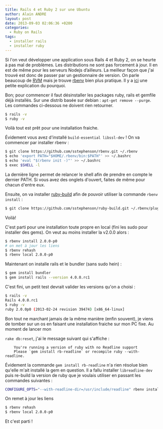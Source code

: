 ```yaml
---
title: Rails 4 et Ruby 2 sur une Ubuntu
author: Alain ANDRE
layout: post
date: 2013-09-03 02:06:36 +0200
categories:
  - Ruby on Rails
tags:
  - installer rails
  - installer ruby
---
```

Si l'on veut développer une application sous Rails 4 et Ruby 2, on se heurte à pas mal de problèmes. Les distributions ne sont pas forcement à jour. Il en est de même pour les serveurs Nodejs d’ailleurs. La meilleur façon que j'ai trouvé est donc de passer par un gestionnaire de version. On parle beaucoup de [RVM][1] mais je trouve [rbenv][2] bien plus pratique. Il y a [ici][3] une petite explication du pourquoi.

Bon; pour commencer il faut désinstaller les packages ruby, rails et gemfile déjà installés. Sur une distrib basée sur debian : `apt-get remove --purge`. Les commandes ci-dessous ne doivent rien retourner.
```bash
$ rails -v
$ ruby -v
```

Voilà tout est prêt pour une installation fraiche.

Évidement vous avez d'installé `build-essential libssl-dev` ! On va commencer par installer rbenv :
```bash
$ git clone https://github.com/sstephenson/rbenv.git ~/.rbenv
$ echo 'export PATH="$HOME/.rbenv/bin:$PATH"' >> ~/.bashrc
$ echo 'eval "$(rbenv init -)"' >> ~/.bashrc
$ exec $SHELL -l
```

La dernière ligne permet de relancer le shell afin de prendre en compte le dernier PATH. Si vous avez des onglets d'ouvert, faites de même pour chacun d'entre eux.

Ensuite, on va installer [ruby-build][4] afin de pouvoir utiliser la commande `rbenv install` :
```bash
$ git clone https://github.com/sstephenson/ruby-build.git ~/.rbenv/plugins/ruby-build
```

Voilà!

C'est parti pour une installation toute propre en local (fini les sudo pour installer des gems). On veut au moins installer la v2.0.0 alors :
```bash
$ rbenv install 2.0.0-p0
# on met à jour les liens
$ rbenv rehash
$ rbenv local 2.0.0-p0
```

Maintenant on installe rails et le bundler (sans sudo hein) :
```bash
$ gem install bundler
$ gem install rails --version 4.0.0.rc1
```

C'est fini, un petit test devrait valider les versions qu'on a choisi :
```bash
$ rails -v
Rails 4.0.0.rc1
$ ruby -v
ruby 2.0.0p0 (2013-02-24 revision 39474) [x86_64-linux]
```

<!--more--> Bon tout ne marchant jamais de la même manière (enfin souvent), je viens de tomber sur un os en faisant une installation fraiche sur mon PC fixe. Au moment de lancer mon

`rake db:reset`, j'ai le message suivant qui s'affiche :
```
    You're running a version of ruby with no Readline support
    Please `gem install rb-readline` or recompile ruby --with-readline.
```

Évidement la commande `gem install rb-readline` n'a rien résolue bien qu'elle m'ait installé la gem en question. Il a fallu installer `libreadline-dev` puis re-build la version de ruby que je voulais utiliser en passant les commandes suivantes :
```bash
CONFIGURE_OPTS="--with-readline-dir=/usr/include/readline" rbenv install 2.0.0-p0
```

On remet à jour les liens
```bash
$ rbenv rehash
$ rbenv local 2.0.0-p0
```

Et c'est parti !

 [1]: https://rvm.io/
 [2]: https://github.com/sstephenson/rbenv
 [3]: https://github.com/sstephenson/rbenv/wiki/Why-rbenv%3F
 [4]: https://github.com/sstephenson/ruby-build
